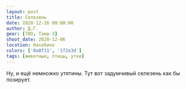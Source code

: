 ```yaml
---
layout: post
title: Селезень
date: 2020-12-26 00:00:00
author: Д.Г.
gear: [70D, Таир-3]
shoot_date: 2020-12-06
location: Нахабино
colors: ['0a0f11', '1f2e3d']
tags: [животные, птицы, утки]
---
```

Ну, и ещё немножко утятины. Тут вот задумчивый селезень как бы позирует.
